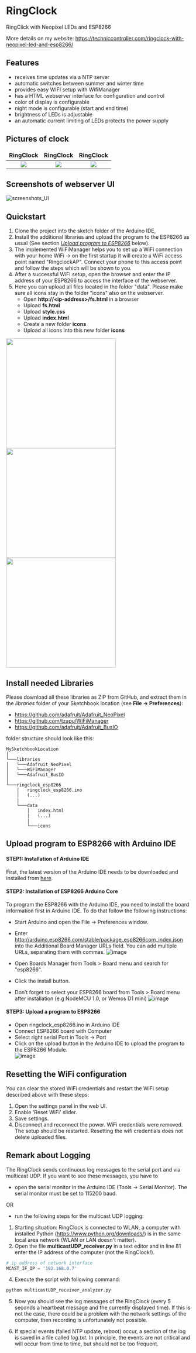 # RingClock

RingClick with Neopixel LEDs and ESP8266

More details on my website: https://techniccontroller.com/ringclock-with-neopixel-led-and-esp8266/


## Features
- receives time updates via a NTP server
- automatic switches between summer and winter time
- provides easy WIFI setup with WifiManager
- has a HTML webserver interface for configuration and control
- color of display is configurable
- night mode is configurable (start and end time)
- brightness of LEDs is adjustable
- an automatic current limiting of LEDs protects the power supply

## Pictures of clock

<style>
td, th {
   border: none!important;
}
</style>

RingClock             |  RingClock          |  RingClock
:-------------------------:|:-------------------------:|:-------------------------:
![](https://techniccontroller.com/wp-content/uploads/ringclock_6-1024x1024.webp) |  ![](https://techniccontroller.com/wp-content/uploads/ringclock_5-1024x1024.webp) | ![](https://techniccontroller.com/wp-content/uploads/ringclock_1-1024x1024.webp)


## Screenshots of webserver UI
![screenshots_UI](https://techniccontroller.com/wp-content/uploads/Bildschirmfoto_3-3-2024_213920_ringclock.local_-jpeg.webp)

## Quickstart

1. Clone the project into the sketch folder of the Arduino IDE, 
2. Install the additional libraries and upload the program to the ESP8266 as usual (See section [*Upload program to ESP8266*](https://github.com/techniccontroller/ringclock_esp8266/blob/main/README.md#upload-program-to-esp8266-with-arduino-ide) below). 
3. The implemented WiFiManager helps you to set up a WiFi connection with your home WiFi -> on the first startup it will create a WiFi access point named "RingclockAP". Connect your phone to this access point and follow the steps which will be shown to you. 
4. After a successful WiFi setup, open the browser and enter the IP address of your ESP8266 to access the interface of the webserver. 
5. Here you can upload all files located in the folder "data". Please make sure all icons stay in the folder "icons" also on the webserver.
    - Open **http://\<ip-address\>/fs.html** in a browser
    - Upload **fs.html**
    - Upload **style.css**
    - Upload **index.html**
    - Create a new folder **icons**
    - Upload all icons into this new folder **icons**


<img src="https://techniccontroller.com/wp-content/uploads/filemanager1-1-1.png" height="300px" /> <img src="https://techniccontroller.com/wp-content/uploads/filemanager2-1-1.png" height="300px" /> <img src="https://techniccontroller.com/wp-content/uploads/filemanager3-1-1.png" height="300px" />

## Install needed Libraries

Please download all these libraries as ZIP from GitHub, and extract them in the *libraries* folder of your Sketchbook location (see **File -> Preferences**):

- https://github.com/adafruit/Adafruit_NeoPixel
- https://github.com/tzapu/WiFiManager
- https://github.com/adafruit/Adafruit_BusIO

folder structure should look like this:

```
MySketchbookLocation 
│
└───libraries
│   └───Adafruit_NeoPixel
│   └───WiFiManager
│   └───Adafruit_BusIO
│   
└───ringclock_esp8266
    │   ringclock_esp8266.ino
    │   (...)
    |
    └───data
        │   index.html
        |   (...)
        |
        └───icons 
```


## Upload program to ESP8266 with Arduino IDE

#### STEP1: Installation of Arduino IDE
First, the latest version of the Arduino IDE needs to be downloaded and installed from [here](https://www.arduino.cc/en/software).

#### STEP2: Installation of ESP8266 Arduino Core
To program the ESP8266 with the Arduino IDE, you need to install the board information first in Arduino IDE. To do that follow the following instructions:

- Start Arduino and open the File -> Preferences window.

- Enter http://arduino.esp8266.com/stable/package_esp8266com_index.json into the Additional Board Manager URLs field. You can add multiple URLs, separating them with commas.
![image](https://user-images.githubusercontent.com/36072504/169649790-1b85660e-8c7d-4dfe-a63a-5dfd9862a5de.png)

- Open Boards Manager from Tools > Board menu and search for "esp8266".

- Click the install button.

- Don’t forget to select your ESP8266 board from Tools > Board menu after installation (e.g NodeMCU 1.0, or Wemos D1 mini)
![image](https://user-images.githubusercontent.com/36072504/169649801-898c4819-9145-45c5-b65b-52f2689ab646.png)

#### STEP3: Upload a program to ESP8266

- Open ringclock_esp8266.ino in Arduino IDE
- Connect ESP8266 board with Computer
- Select right serial Port in Tools -> Port
- Click on the upload button in the Arduino IDE to upload the program to the ESP8266 Module.     
![image](https://user-images.githubusercontent.com/36072504/169649810-1fda75c2-5f4d-4d71-98fe-30985d82f7f5.png)


## Resetting the WiFi configuration

You can clear the stored WiFi credentials and restart the WiFi setup described above with these steps:
1. Open the settings panel in the web UI.
2. Enable 'Reset WiFi' slider.
3. Save settings.
4. Disconnect and reconnect the power. WiFi credentials were removed. The setup should be restarted.
Resetting the wifi credentials does not delete uploaded files.

## Remark about Logging

The RingClock sends continuous log messages to the serial port and via multicast UDP. If you want to see these messages, you have to 

- open the serial monitor in the Arduino IDE (Tools -> Serial Monitor). The serial monitor must be set to 115200 baud.

OR

- run the following steps for the multicast UDP logging:

1. Starting situation: RingClock is connected to WLAN, a computer with installed Python (https://www.python.org/downloads/) is in the same local area network (WLAN or LAN doesn't matter).
3. Open the file **multicastUDP_receiver.py** in a text editor and in line 81 enter the IP address of the computer (not the RingClock!).
```python	
# ip address of network interface
MCAST_IF_IP = '192.168.0.7'
```
4. Execute the script with following command: 

```bash
python multicastUDP_receiver_analyzer.py
```

5. Now you should see the log messages of the RingClock (every 5 seconds a heartbeat message and the currently displayed time). 
If this is not the case, there could be a problem with the network settings of the computer, then recording is unfortunately not possible.

6. If special events (failed NTP update, reboot) occur, a section of the log is saved in a file called *log.txt*. 
In principle, the events are not critical and will occur from time to time, but should not be too frequent.